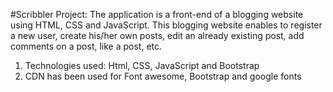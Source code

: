#Scribbler Project:
The application is a front-end of a blogging website using HTML, CSS and JavaScript. This blogging website enables to register a new user, create his/her own posts, edit an already existing post, add comments on a post, like a post, etc. 

1. Technologies used: Html, CSS, JavaScript and Bootstrap
2. CDN has been used for Font awesome, Bootstrap and google fonts
